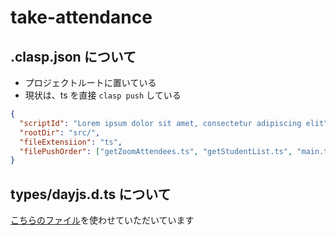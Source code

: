 # take-attendance

## .clasp.json について

- プロジェクトルートに置いている
- 現状は、ts を直接 `clasp push` している

```json
{
  "scriptId": "Lorem ipsum dolor sit amet, consectetur adipiscing elit",
  "rootDir": "src/",
  "fileExtensiion": "ts",
  "filePushOrder": ["getZoomAttendees.ts", "getStudentList.ts", "main.ts"]
}
```

## types/dayjs.d.ts について

[こちらのファイル](https://github.com/m-haketa/gas_dayjs_usertest/blob/master/%40types/dayjs.d.ts)を使わせていただいています
